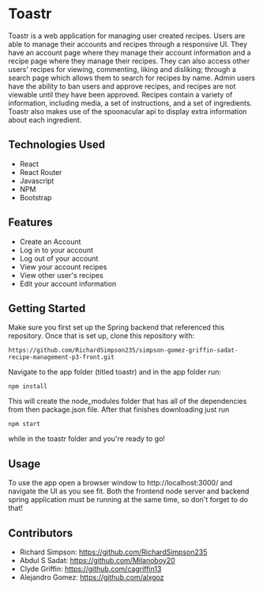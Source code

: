 # Toastr

Toastr is a web application for managing user created recipes. Users are able to manage their accounts and recipes through a responsive UI. They have an account page where they manage their account information and a recipe page where they manage their recipes. They can also access other users' recipes for viewing, commenting, liking and disliking; through a search page which allows them to search for recipes by name. Admin users have the ability to ban users and approve recipes, and recipes are not viewable until they have been approved. Recipes contain a variety of information, including media, a set of instructions, and a set of ingredients. Toastr also makes use of the spoonacular api to display extra information about each ingredient.

## Technologies Used
 * React
 * React Router
 * Javascript
 * NPM
 * Bootstrap

## Features
  * Create an Account
  * Log in to your account
  * Log out of your account
  * View your account recipes
  * View other user's recipes
  * Edit your account information

## Getting Started

Make sure you first set up the Spring backend that referenced this repository. Once that is set up, clone this repository with:

```
https://github.com/RichardSimpson235/simpson-gomez-griffin-sadat-recipe-management-p3-front.git
```

Navigate to the app folder (titled toastr) and in the app folder run:
```
npm install
```

This will create the node_modules folder that has all of the dependencies from then package.json file. After that finishes downloading just run
```
npm start
```

while in the toastr folder and you're ready to go!

## Usage
To use the app open a browser window to http://localhost:3000/ and navigate the UI as you see fit. Both the frontend node server and backend spring application must be running at the same time, so don't forget to do that!

## Contributors
 * Richard Simpson: https://github.com/RichardSimpson235
 * Abdul S Sadat: https://github.com/Milanoboy20
 * Clyde Griffin: https://github.com/cagriffin13
 * Alejandro Gomez: https://github.com/alxgoz